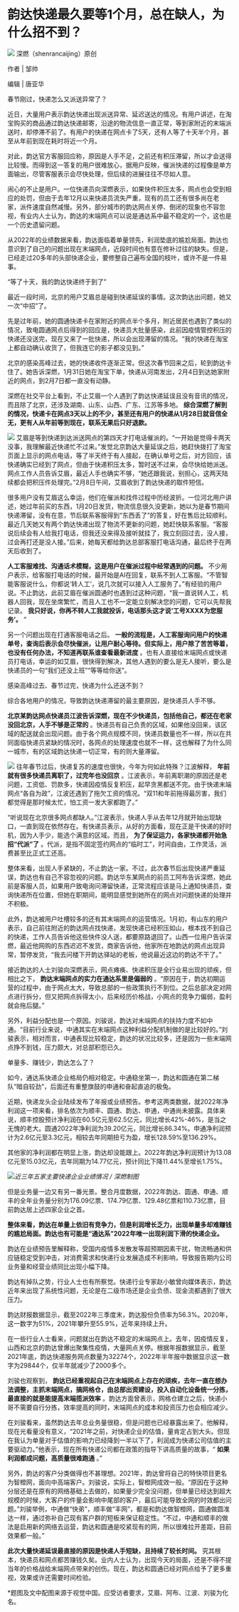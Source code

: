 # 韵达快递最久要等1个月，总在缺人，为什么招不到？

![](https://inews.gtimg.com/news_bt/O6I_ILx-Ye7bf9100iWgIKIYD_CzxlRLhU3TA7jYYKdooAA/1000)
深燃（shenrancaijing）原创

作者 | 邹帅

编辑 | 唐亚华

春节刚过，快递怎么又派送异常了？

近日，大量用户表示韵达快递出现派送异常、延迟送达的情况。有用户讲述，在淘宝购买的商品通过韵达快递邮寄，沿途的物流信息一直正常，等到家附近的末端派送时，却停滞不前了。有用户的快递在网点卡了5天，还有人等了十天半个月，甚至从年前到现在耗时将近一个月。

对此，韵达官方客服回应称，原因是人手不足，之前还有积压滞留，所以才会送得比较慢。而得到这一答复的用户很难放心，据用户反映，催派快递的过程像是单方面输出，尽管客服表示会尽快处理，但后续的进展往往不尽如人意。

闹心的不止是用户。一位快递员向深燃表示，如果快件积压太多，网点也会受到相应的处罚，但由于去年12月以来快递员流失严重，现有的员工还有很多尚在老家，派件速度自然减慢。另外，部分城市的韵达网点关停、倒闭的现象也不容忽视，有业内人士认为，韵达的末端网点可以说是通达系中最不稳定的一个，这也是一个历史遗留问题。

从2022年的业绩数据来看，韵达面临着单量领先，利润垫底的尴尬局面。韵达也意识到了自己的问题出现在末端网点，近段时间也有意在修补过往的缺失。但是，已经走过20多年的头部快递企业，要修整自己遍布全国的枝叶，或许不是一件易事。

“等了十天，我的韵达快递终于到了”

最近一段时间，北京的用户艾眉总是碰到快递延误的事情。这次韵达出问题，她又一次“中招”了。

先是过年前，她的圆通快递卡在家附近的网点半个多月，附近居民也遇到了类似的情况，致电圆通网点后得到的回应是，快递员大批量感染，此前因疫情管控积压的快递还没送完，现在又来了一批快递，所以会出现滞留的情况。“我的快递在淘宝上都自动确认收货了，但我连它的影子都没见到。”

北京的感染高峰过去，她的快递收件逐渐正常。但这次春节回来之后，轮到韵达卡住了。她告诉深燃，1月31日她在淘宝下单，快递从河南发出，2月4日到达她家附近的网点，到2月7日都一直没有动静。

深燃在社交平台上看到，不止艾眉一个人遇到了韵达快递延误且没有音讯的情况，而且除了北京，还涉及湖南、山东、山西、广东、江苏等多地。
**综合深燃了解到的情况，快递卡在网点3天以上的不少，甚至还有用户的快递从1月28日就音信全无，更有人从年前等到现在，联系无果后只好退款。**

![](https://inews.gtimg.com/news_bt/OtPw8gTssV4dLhgjmKUyUcTO9H9BF9EDWC2k0UD6JDtVAAA/1000)
艾眉是等到快递到达派送网点的第四天才打电话催派的。“一开始是觉得卡两天没事，我理解最近快递忙不过来。”发觉北京韵达大量延误之后，她赶快拨打了淘宝页面上显示的网点电话，等了半天终于有人接起，在确认单号之后，对方回应，该快递确实已经到了网点，但由于快递积压太多，暂时送不过来，会尽快给她派送。网点工作人员告诉艾眉，最近人手也确实不够，“她还跟我说，别担心，这两天陆续都会把积压件处理完。”2月8日午间，艾眉收到了韵达快递的取件短信。

很多用户没有艾眉这么幸运，他们在催派和找件过程中历经波折。一位河北用户讲述，她过年前买的东西，1月20日发货，物流信息很久没更新，她以为是春节期间快递滞留，没有在意，节后联系客服得到“东西丢了”的答复，好在售后比较顺利。最近几天她又有两个韵达快递出现了物流不更新的问题，她赶快联系客服。“客服说后续会有人给我打电话，但我还没来得及接听就挂了，我立刻回过去，没人接，过会再打还是没人接。”后来，她每天都给韵达总部客服打电话沟通，最后终于在两天后收到了。

**人工客服难找、沟通话术模糊，这是用户在催派过程中经常遇到的问题。**
不少用户表示，给客服打电话的时候，最开始是AI在回复，联系不到人工客服。“不管智能客服说什么，你都说‘转人工’，说几次就可以接入人工服务了。”有经验的用户说。不止韵达，此前艾眉在催派圆通时也遇到过这种问题，“我一直说转人工，机器人回我，现在坐席繁忙，而且人工也不一定能立刻解决您的问题，它可以先帮我记录。
**我只好说，你再不转人工我就投诉，电话那头这才说‘工号XXXX为您服务’。** ”

另一个问题出现在打通客服电话之后。
**一般的流程是，人工客服询问用户的快递单号，查询后表示会尽快催派，让用户耐心等待。但实际上，用户除了苦苦等着，也没有任何办法，不知道再联系谁查看最新进度**
。也有人直接给末端网点或快递员打电话，幸运的如艾眉，很快得到解决，其他人遇到的要么是无人接听，要么是快递员的一句“我们还没上班”“等等给你送”。

感染高峰过去、春节过完，快递为什么还送不到？

综合各地用户的情况，导致韵达快递滞留的最主要原因，是快递员人手不够。

**北京某韵达网点快递员江波告诉深燃，现在不少快递员，包括他自己，都还在老家没回北京，人手不够是正常的**
。快递员有自己负责的区域，如果他没回来，该区域的配送就会出现问题。由于各个网点规模不同，快递员数量也不一样，所以在共同面临快递员紧缺的情况时，各网点的处理速度也就不一样，这也解释了为什么同一城市，有的区域韵达快递一切正常，有的则大量滞留。

![](https://inews.gtimg.com/news_bt/OT8tSP7O9O4vbofkYIWGleJ0kDRvPShOYTjqxidWjpb8QAA/1000)
往年春节过后，快递复苏的速度也很快，今年为何如此特殊？江波解释， **年前就有很多快递员离职了，过完年也没回京**
。江波表示，年前离职潮的原因还是老问题，工资低、罚款多，快递因疫情反复积压，起早贪黑都送不完。由于快递末端网点“各自为政”，江波还遇到了拖欠工资的情况。“双11和年前拖得最厉害，我们都觉得是那时候太忙，怕工资一发大家都跑了。”

“听说现在北京很多网点都缺人。”江波表示，快递人手从去年12月就开始出现缺口，一直到现在依然存在。有快递员表示，从好的方面看，现在正是干快递的好时机，因为人手少，能选个满意的区域。而且，
**为了保证运力，各家快递都开始急招“代派”了** 。代派，是指不固定签约网点的“临时工”，时间自由，工作灵活，派费甚至比正式工还高。

整体来看，出现人手紧缺的，不止韵达一家。不过，此次春节后出现快递严重延误，韵达也有自己不容忽视的问题。韵达华东某网点的前员工阿布告诉深燃，她此前是客服人员，如果用户致电询问滞留快递，正常流程应该是马上通知快递员，查询快递所在位置，但她在职期间，能明显感觉到她所在的网点对问题快递的处理并不积极。

此外，韵达被用户吐槽较多的还有其末端网点的运营情况。1月初，有山东的用户表示，自己前往附近的韵达网点找快递，发现快递已经积压如山，根本找不到自己的快递，工作人员告诉他这些快件没人送，都要原路退回了。山西一位用户告诉深燃，最近他网购的东西迟迟不发货，商家告诉他，他家所在地韵达的网点出现异常，暂停发货，“我去问楼下开韵达驿站的老板，他说最近这边的韵达不干了。”

接近韵达的人士刘骏向深燃表示，网点瘫痪、快递积压是全行业易出现的顽疾，但相比之下， **韵达末端网点的实力在通达系里是偏弱的**
。“原因在于，韵达初期运营的过程中，由于网点太大，导致总部的一些政策执行不到位。之后总部决定对网点进行拆分，但又把网点拆得太小，后来经历价格战，小网点的竞争力偏弱，盈利就会拖后腿。”

另外，利益分配也是一个原因。刘骏说，韵达对末端网点的扶持力度不如中通。“目前行业来说，中通其实在末端网点这种利益分配机制做的是比较好的。”刘骏表示，相对而言，中通表现比较稳定，韵达的状况比较多，还是因为一些末端网点挣不到钱，压力颇大，对总部积怨已久。

单量多、赚钱少，韵达怎么了？

如今，通达系快递企业格局仍相对稳定。中通稳坐第一，韵达和圆通在第二梯队“暗自较劲”，后面还有重整旗鼓的申通和奋起直追的极兔。

近期，快递龙头企业陆续发布了年报或业绩预告。参考这两类数据，就2022年净利润这一项来看，排名依次为顺丰、圆通、韵达、申通，中通尚未披露。具体来说，顺丰控股预计净利润在60.5亿元至62.5亿元，同比增长42%-46%，是当之无愧的老大。圆通2022年净利润为39.20亿元，同比增长86.34%。申通净利润预计为2.6亿元至3.3亿元，相较去年同期扭亏为盈，增长128.59%至136.29%。

其他家的净利润都在明显上涨，韵达却没能跟上。2022年韵达净利润预计为13.08亿元至15.03亿元，去年同期为14.77亿元，预计同比下降11.44%至增长1.75%。

![](https://inews.gtimg.com/news_bt/O4_AihBiKcCUxd-rLx4VSYLEdd3AVYbDupYmynYCiz54sAA/1000)_近三年五家主要快递企业业绩情况 / 深燃制图_

但是业务量一边又有另一番光景。整合月度数据，2022年韵达、圆通、申通、顺丰的全年业务量分别为176.09亿票、174.79亿票、129.48亿票和110.73亿票，目前韵达居上述四家企业之首。

**整体来看，韵达在单量上依旧有竞争力，但是利润增长乏力，出现单量多却难赚钱的尴尬局面。韵达也有可能是“通达系”2022年唯一出现利润下滑的快递企业。**

韵达在业绩预告里解释称，受国内疫情多发散发等超预期因素干扰，物流畅通和供应链稳定受到冲击，对消费需求和快递行业发展造成不利影响，导致报告期内公司业务量和经营业绩同比出现小幅下降。

韵达有掉队之势，行业人士也有所察觉。快递行业专家赵小敏曾向媒体表示，韵达近年来出现了系统性问题，无论是在二级市场还是企业负债、现金流都遇到了很大压力。

韵达财报数据显示，截至2022年三季度末，韵达股份负债率为56.3%。2020年，这一数字为51%，2021年攀升至55.9%，近年来持续上升。

在一些行业人士看来，问题就出在韵达不稳定的末端网点上。去年，因疫情反复，山西和北京的韵达曾爆出聚集性疫情，大量网点关停。根据年报数据显示，截至2021年底，韵达快递服务网点数量为32274个，2022年半年报中数据显示这一数字为29844个，仅半年就减少了2000多个。

刘骏也观察到，
**韵达已经重视起自己在末端网点上存在的顽疾，去年一直在想办法调整，主抓末端网点，搞网格仓，由总部出资建设，投入自动化设备统一分拣，最直接的就是能提高末端揽派效率**
。韵达方面曾表示，网格仓建立之后，快递小哥不需要自行分拣，效率提高的同时，末端网点的成本和投资压力也会相应减少。

在刘骏看来，虽然韵达去年总业务量很稳，但是问题也已经暴露出来了。他解释，现在光看量没有意义，“2021年之前，对快递企业的估值，量肯定占到大头。但现在我认为单量对于估值的影响力已经降到一半以下了，利润成为快递公司估值的主要驱动力。”他表示，现在所有快递公司都在政策的指导下讲高质量的故事，“
**如果利润都成问题，高质量很难跑通** 。”

另外，韵达的客户分类做得也不甚理想。2021年，韵达曾将自己的特快项目更名为智橙网，面向中高端客户。刘骏说，实际上，智橙网成效一般。“原因在于这种分层还是在原有的网络基础上去做的，如果量少完全没问题，但单量已经达到超大规模的时候，大客户的件量会影响中尾部的客户，最后可能导致全网的时效都出问题。”刘骏举例，中通做“快弟”，顺丰做“丰网”，都是和韵达做智橙网，圆通做圆准达一样，通过弥补自己现有客户群的短板来保证稳定性。“不过，中通和顺丰的做法是启用新的网络去运营，韵达和圆通是咬紧现有的网，所以很难拉开差距，目前效果都一般。”

**此次大量快递延误最直接的原因是快递人手短缺，且持续了较长时间。**
究其根本，快递员和网点都苦赚钱久矣。业内人士认为，出现今天的局面，还是不得不提当年的价格战给末端网点带来的创伤。现在，韵达和圆通已经对网点给予了更多重视，效果或许还需要时间检验。

*题图及文中配图来源于视觉中国。应受访者要求，艾眉、阿布、江波、刘骏为化名。

